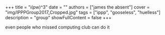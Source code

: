 +++
title = "i(pw)^3"
date = ""
authors = ["james the absent"]
cover = "img/IPPPGroup2017_Cropped.jpg"
tags = ["ippp", "gooseless", "huelless"]
description = "group"
showFullContent = false
+++

even people who missed computing club can do it


